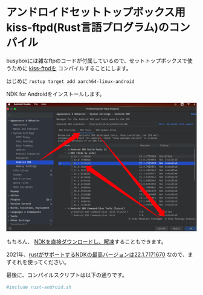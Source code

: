 # アンドロイドセットトップボックス用kiss-ftpd(Rust言語プログラム)のコンパイル

busyboxには雑なftpのコードが付属しているので、セットトップボックスで使うために [kiss-ftpdを](https://github.com/moparisthebest/kiss-ftpd) コンパイルすることにします。

はじめに `rustup target add aarch64-linux-android`

NDK for Androidをインストールします。

![](https://raw.githubusercontent.com/gcxfd/img/gh-pages/qcUqsK.png)

もちろん、 [NDKを直接ダウンロードし、解凍](https://developer.android.com/ndk/downloads)することもできます。

2021年、[rustがサポートするNDKの最高バージョンは22.1.7171670](https://github.com/mozilla/rust-android-gradle/issues/75#issuecomment-970179046) なので、まずそれを使ってください。

最後に、コンパイルスクリプトは以下の通りです。

```bash
#include rust-android.sh
```